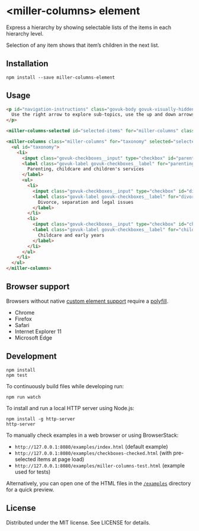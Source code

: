 # &lt;miller-columns&gt; element

Express a hierarchy by showing selectable lists of the items in each hierarchy level.

Selection of any item shows that item’s children in the next list.

## Installation

```
npm install --save miller-columns-element
```

## Usage

```html
<p id="navigation-instructions" class="govuk-body govuk-visually-hidden">
  Use the right arrow to explore sub-topics, use the up and down arrows to find other topics.
</p>

<miller-columns-selected id="selected-items" for="miller-columns" class="miller-columns-selected"></miller-columns-selected>

<miller-columns class="miller-columns" for="taxonomy" selected="selected-items" id="miller-columns" aria-describedby="navigation-instructions">
  <ul id="taxonomy">
    <li>
      <input class="govuk-checkboxes__input" type="checkbox" id="parenting-childcare-and-children-s-services">
      <label class="govuk-label govuk-checkboxes__label" for="parenting-childcare-and-children-s-services">
        Parenting, childcare and children's services
      </label>
      <ul>
        <li>
          <input class="govuk-checkboxes__input" type="checkbox" id="divorce-separation-and-legal-issues">
          <label class="govuk-label govuk-checkboxes__label" for="divorce-separation-and-legal-issues">
            Divorce, separation and legal issues
          </label>
        </li>
        <li>
          <input class="govuk-checkboxes__input" type="checkbox" id="childcare-and-early-years">
          <label class="govuk-label govuk-checkboxes__label" for="childcare-and-early-years">
            Childcare and early years
          </label>
        </li>
      </ul>
    </li>
  </ul>
</miller-columns>
```

## Browser support

Browsers without native [custom element support][support] require a [polyfill][].

- Chrome
- Firefox
- Safari
- Internet Explorer 11
- Microsoft Edge

[support]: https://caniuse.com/#feat=custom-elementsv1
[polyfill]: https://github.com/webcomponents/custom-elements

## Development

```
npm install
npm test
```

To continuously build files while developing run:

```
npm run watch
```

To install and run a local HTTP server using Node.js:

```
npm install -g http-server
http-server
```

To manually check examples in a web browser or using BrowserStack:

- `http://127.0.0.1:8080/examples/index.html` (default example)
- `http://127.0.0.1:8080/examples/checkboxes-checked.html` (with pre-selected items at page load)
- `http://127.0.0.1:8080/examples/miller-columns-test.html` (example used for tests)

Alternatively, you can open one of the HTML files in the [`/examples`](https://github.com/alphagov/miller-columns-element/tree/master/examples) directory for a quick preview.

## License

Distributed under the MIT license. See LICENSE for details.
